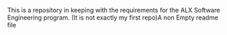 This is a repository in keeping with the requirements for the ALX Software Engineering program.
(It is not exactly my first repo)A non Empty readme file
